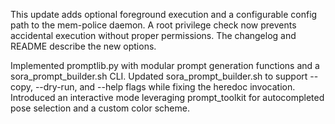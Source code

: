 This update adds optional foreground execution and a configurable config path to the mem-police daemon. A root privilege check now prevents accidental execution without proper permissions. The changelog and README describe the new options.

Implemented promptlib.py with modular prompt generation functions and a sora_prompt_builder.sh CLI.
Updated sora_prompt_builder.sh to support --copy, --dry-run, and --help flags while fixing the heredoc invocation.
Introduced an interactive mode leveraging prompt_toolkit for autocompleted pose selection and a custom color scheme.
